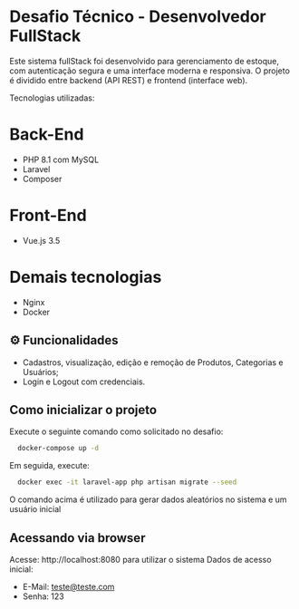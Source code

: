# Desafio Técnico - Desenvolvedor FullStack
Este sistema fullStack foi desenvolvido para gerenciamento de estoque, com autenticação segura e uma interface moderna e responsiva. O projeto é dividido entre backend (API REST) e frontend (interface web).

Tecnologias utilizadas:

# Back-End
- PHP 8.1 com MySQL
- Laravel
- Composer

# Front-End
- Vue.js 3.5

# Demais tecnologias
- Nginx
- Docker

## ⚙️ Funcionalidades
- Cadastros, visualização, edição e remoção de Produtos, Categorias e Usuários;
- Login e Logout com credenciais.

## Como inicializar o projeto
Execute o seguinte comando como solicitado no desafio:
```bash
  docker-compose up -d
```

Em seguida, execute:
```bash
  docker exec -it laravel-app php artisan migrate --seed
```
O comando acima é utilizado para gerar dados aleatórios no sistema e um usuário inicial

## Acessando via browser
Acesse: http://localhost:8080 para utilizar o sistema
Dados de acesso inicial:
- E-Mail: teste@teste.com
- Senha: 123

